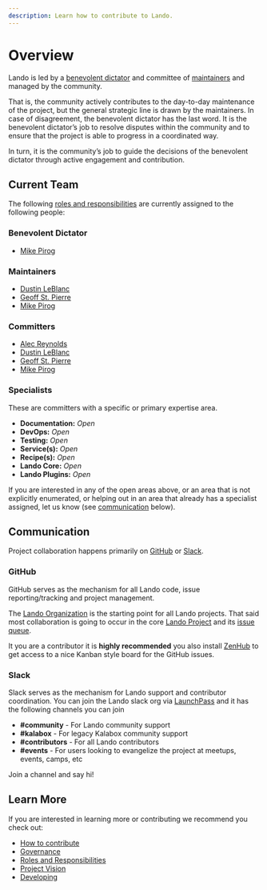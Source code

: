```yaml
---
description: Learn how to contribute to Lando.
---
```


# Overview

Lando is led by a [benevolent dictator](./roles.md#benevolent-dictator) and committee of [maintainers](./roles.md#maintainers) and managed by the community.

That is, the community actively contributes to the day-to-day maintenance of the project, but the general strategic line is drawn by the maintainers. In case of disagreement, the benevolent dictator has the last word. It is the benevolent dictator’s job to resolve disputes within the community and to ensure that the project is able to progress in a coordinated way.

In turn, it is the community’s job to guide the decisions of the benevolent dictator through active engagement and contribution.

## Current Team

The following [roles and responsibilities](./roles.md) are currently assigned to the following people:

### Benevolent Dictator

  * [Mike Pirog](https://github.com/pirog)

### Maintainers

  * [Dustin LeBlanc](https://github.com/dustinleblanc)
  * [Geoff St. Pierre](https://github.com/serundeputy)
  * [Mike Pirog](https://github.com/pirog)

### Committers

  * [Alec Reynolds](https://github.com/reynoldsalec)
  * [Dustin LeBlanc](https://github.com/dustinleblanc)
  * [Geoff St. Pierre](https://github.com/serundeputy)
  * [Mike Pirog](https://github.com/pirog)

### Specialists

These are committers with a specific or primary expertise area.

  * **Documentation:** *Open*
  * **DevOps:** *Open*
  * **Testing:** *Open*
  * **Service(s):** *Open*
  * **Recipe(s):** *Open*
  * **Lando Core:** *Open*
  * **Lando Plugins:** *Open*

If you are interested in any of the open areas above, or an area that is not explicitly enumerated, or helping out in an area that already has a specialist assigned, let us know (see [communication](#communication) below).

## Communication

Project collaboration happens primarily on [GitHub](https://github.com) or [Slack](https://slack.com/).

### GitHub

GitHub serves as the mechanism for all Lando code, issue reporting/tracking and project management.

The [Lando Organization](https://github.com/lando) is the starting point for all Lando projects. That said most collaboration is going to occur in the core [Lando Project](https://github.com/lando/lando) and its [issue queue](https://github.com/lando/lando/issues).

It you are a contributor it is **highly recommended** you also install [ZenHub](https://www.zenhub.com/extension) to get access to a nice Kanban style board for the GitHub issues.

### Slack

Slack serves as the mechanism for Lando support and contributor coordination. You can join the Lando slack org via [LaunchPass](https://launchpass.com/devwithlando) and it has the following channels you can join

  * **#community** - For Lando community support
  * **#kalabox** - For legacy Kalabox community support
  * **#contributors** - For all Lando contributors
  * **#events** - For users looking to evangelize the project at meetups, events, camps, etc

Join a channel and say hi!

## Learn More

If you are interested in learning more or contributing we recommend you check out:

  * [How to contribute](./how.md)
  * [Governance](./gov.md)
  * [Roles and Responsibilities](./roles.md)
  * [Project Vision](./vision.md)
  * [Developing](./../dev/started.md)
